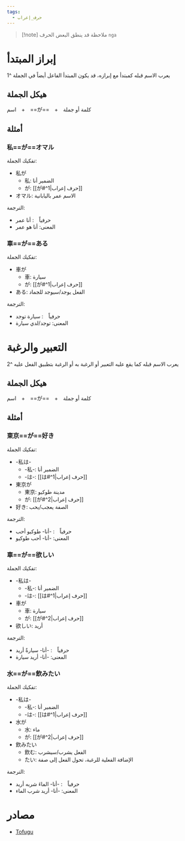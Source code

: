 ```yaml
---
tags:
  - حرف_إعراب
---
```

> [!note] ملاحظة
> قد ينطق البعض الحرف `nga`
# إبراز المبتدأ
يعرب الاسم قبله كمبتدأ مع إبرازه، قد يكون المبتدأ الفاعل أيضاً في الجملة ^1
## هيكل الجملة
اسم　+　==が==　+　كلمة أو جملة
## أمثلة
### 私==が==オマル
تفكيك الجملة:
- 私が
	- 私: الضمير أنا
	- が: [[が#^1|حرف إعراب]]
- オマル: الاسم عمر باليابانية

الترجمة:
- حرفياً　: أنا عمر
- المعنى: أنا هو عمر
### 車==が==ある
تفكيك الجملة:
- 車が
	- 車: سيارة
	- が: [[が#^1|حرف إعراب]]
- ある: الفعل يوجد/سيوجد للجماد

الترجمة:
- حرفياً　: سيارة توجد
- المعنى: توجد/لدي سيارة
# التعبير والرغبة
يعرب الاسم قبله كما يقع عليه التعبير أو الرغبة به أو الرغبة بتطبيق الفعل عليه ^2
## هيكل الجملة
اسم　+　==が==　+　كلمة أو جملة
## أمثلة

### 東京==が==好き
تفكيك الجملة:
- -私は-
	- -私-: الضمير أنا
	- -は-: [[は#^1|حرف إعراب]]
- 東京が
	- 東京: مدينة طوكيو
	- が: [[が#^2|حرف إعراب]]
- 好き: الصفة يعجب/يحب

الترجمة:
- حرفياً　: -أنا- طوكيو أحب
- المعنى: -أنا- أحب طوكيو
### 車==が==欲しい
تفكيك الجملة:
- -私は-
	- -私-: الضمير أنا
	- -は-: [[は#^1|حرف إعراب]]
- 車が
	- 車: سيارة
	- が: [[が#^2|حرف إعراب]]
- 欲しい: أريد

الترجمة:
- حرفياً　: -أنا- سيارةٌ أريد
- المعنى: -أنا- أريد سيارة
### 水==が==飲みたい
تفكيك الجملة:
- -私は-
	- -私-: الضمير أنا
	- -は-: [[は#^1|حرف إعراب]]
- 水が
	- 水: ماء
	- が: [[が#^2|حرف إعراب]]
- 飲みたい
	- 飲む: الفعل يشرب/سيشرب
	- たい: الإضافة الفعلية للرغبة، تحول الفعل إلى صفة

الترجمة:
- حرفياً　: -أنا- الماءَ شربه أريد
- المعنى: -أنا- أريد شرب الماء
# مصادر
- [Tofugu](https://tofugu.com/japanese-grammar/particle-ga)
